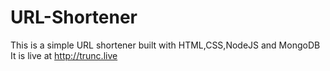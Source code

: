 # URL-Shortener
This is a simple URL shortener built with HTML,CSS,NodeJS and MongoDB
It is live at http://trunc.live